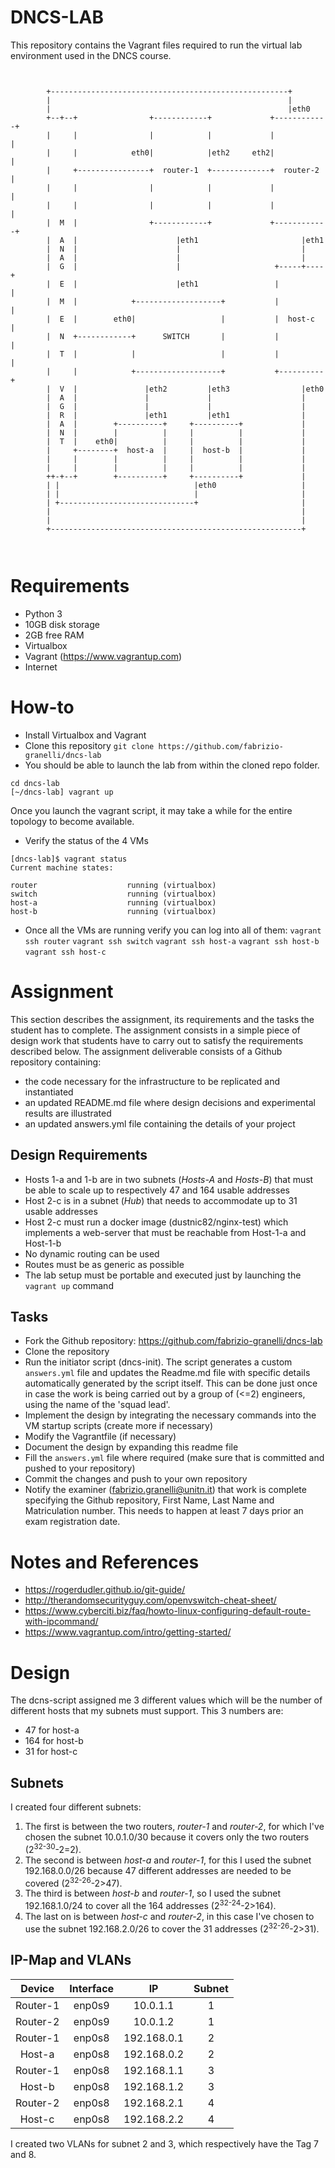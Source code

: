 # DNCS-LAB

This repository contains the Vagrant files required to run the virtual lab environment used in the DNCS course.
```


        +-----------------------------------------------------+
        |                                                     |
        |                                                     |eth0
        +--+--+                +------------+             +------------+
        |     |                |            |             |            |
        |     |            eth0|            |eth2     eth2|            |
        |     +----------------+  router-1  +-------------+  router-2  |
        |     |                |            |             |            |
        |     |                |            |             |            |
        |  M  |                +------------+             +------------+
        |  A  |                      |eth1                       |eth1
        |  N  |                      |                           |
        |  A  |                      |                           |
        |  G  |                      |                     +-----+----+
        |  E  |                      |eth1                 |          |
        |  M  |            +-------------------+           |          |
        |  E  |        eth0|                   |           |  host-c  |
        |  N  +------------+      SWITCH       |           |          |
        |  T  |            |                   |           |          |
        |     |            +-------------------+           +----------+
        |  V  |               |eth2         |eth3                |eth0
        |  A  |               |             |                    |
        |  G  |               |             |                    |
        |  R  |               |eth1         |eth1                |
        |  A  |        +----------+     +----------+             |
        |  N  |        |          |     |          |             |
        |  T  |    eth0|          |     |          |             |
        |     +--------+  host-a  |     |  host-b  |             |
        |     |        |          |     |          |             |
        |     |        |          |     |          |             |
        ++-+--+        +----------+     +----------+             |
        | |                              |eth0                   |
        | |                              |                       |
        | +------------------------------+                       |
        |                                                        |
        |                                                        |
        +--------------------------------------------------------+



```

# Requirements
 - Python 3
 - 10GB disk storage
 - 2GB free RAM
 - Virtualbox
 - Vagrant (https://www.vagrantup.com)
 - Internet

# How-to
 - Install Virtualbox and Vagrant
 - Clone this repository
`git clone https://github.com/fabrizio-granelli/dncs-lab`
 - You should be able to launch the lab from within the cloned repo folder.
```
cd dncs-lab
[~/dncs-lab] vagrant up
```
Once you launch the vagrant script, it may take a while for the entire topology to become available.
 - Verify the status of the 4 VMs
 ```
 [dncs-lab]$ vagrant status                                                                                                                                                                
Current machine states:

router                    running (virtualbox)
switch                    running (virtualbox)
host-a                    running (virtualbox)
host-b                    running (virtualbox)
```
- Once all the VMs are running verify you can log into all of them:
`vagrant ssh router`
`vagrant ssh switch`
`vagrant ssh host-a`
`vagrant ssh host-b`
`vagrant ssh host-c`

# Assignment
This section describes the assignment, its requirements and the tasks the student has to complete.
The assignment consists in a simple piece of design work that students have to carry out to satisfy the requirements described below.
The assignment deliverable consists of a Github repository containing:
- the code necessary for the infrastructure to be replicated and instantiated
- an updated README.md file where design decisions and experimental results are illustrated
- an updated answers.yml file containing the details of your project

## Design Requirements
- Hosts 1-a and 1-b are in two subnets (*Hosts-A* and *Hosts-B*) that must be able to scale up to respectively 47 and 164 usable addresses
- Host 2-c is in a subnet (*Hub*) that needs to accommodate up to 31 usable addresses
- Host 2-c must run a docker image (dustnic82/nginx-test) which implements a web-server that must be reachable from Host-1-a and Host-1-b
- No dynamic routing can be used
- Routes must be as generic as possible
- The lab setup must be portable and executed just by launching the `vagrant up` command

## Tasks
- Fork the Github repository: https://github.com/fabrizio-granelli/dncs-lab
- Clone the repository
- Run the initiator script (dncs-init). The script generates a custom `answers.yml` file and updates the Readme.md file with specific details automatically generated by the script itself.
  This can be done just once in case the work is being carried out by a group of (<=2) engineers, using the name of the 'squad lead'. 
- Implement the design by integrating the necessary commands into the VM startup scripts (create more if necessary)
- Modify the Vagrantfile (if necessary)
- Document the design by expanding this readme file
- Fill the `answers.yml` file where required (make sure that is committed and pushed to your repository)
- Commit the changes and push to your own repository
- Notify the examiner (fabrizio.granelli@unitn.it) that work is complete specifying the Github repository, First Name, Last Name and Matriculation number. This needs to happen at least 7 days prior an exam registration date.

# Notes and References
- https://rogerdudler.github.io/git-guide/
- http://therandomsecurityguy.com/openvswitch-cheat-sheet/
- https://www.cyberciti.biz/faq/howto-linux-configuring-default-route-with-ipcommand/
- https://www.vagrantup.com/intro/getting-started/


# Design
The dcns-script assigned me 3 different values which will be the number of different hosts that my subnets must support. This 3 numbers are:
- 47 for host-a
- 164 for host-b
- 31 for host-c

## Subnets
I created four different subnets:
1. The first is between the two routers, *router-1* and *router-2*, for which I've chosen the subnet 10.0.1.0/30 because it covers only the two routers (2<sup>32-30</sup>-2=2).
2. The second is between *host-a* and *router-1*, for this I used the subnet 192.168.0.0/26 because 47 different addresses are needed to be covered (2<sup>32-26</sup>-2>47).
3. The third is between *host-b* and *router-1*, so I used the subnet 192.168.1.0/24 to cover all the 164 addresses (2<sup>32-24</sup>-2>164).
4. The last on is between *host-c* and *router-2*, in this case I've chosen to use the subnet 192.168.2.0/26 to cover the 31 addresses (2<sup>32-26</sup>-2>31).

## IP-Map and VLANs

|  Device  |  Interface |      IP       | Subnet |
| :------: | :--------: | :-----------: | :----: |
| Router-1 |   enp0s9   |   10.0.1.1    |   1    |
| Router-2 |   enp0s9   |   10.0.1.2    |   1    |
| Router-1 |   enp0s8   |  192.168.0.1  |   2    |
|  Host-a  |   enp0s8   |  192.168.0.2  |   2    |
| Router-1 |   enp0s8   |  192.168.1.1  |   3    |
|  Host-b  |   enp0s8   |  192.168.1.2  |   3    |
| Router-2 |   enp0s8   |  192.168.2.1  |   4    |
|  Host-c  |   enp0s8   |  192.168.2.2  |   4    |

I created two VLANs for subnet 2 and 3, which respectively have the Tag 7 and 8.
